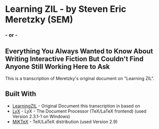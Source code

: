 # Learning ZIL - by Steven Eric Meretzky (SEM)
### - or -
## Everything You Always Wanted to Know About Writing Interactive Fiction But Couldn't Find Anyone Still Working Here to Ask

This is a transcription of Meretzky's original document on "Learning ZIL".

## Built With

* [LearningZIL](https://archive.org/details/Learning_ZIL_Steven_Eric_Meretzky_1995) - Original Document this transcription in based on
* [LyX](https://www.lyx.org/) - LyX - The Document Processor (TeX/LaTeX frontend) (used Version 2.3.1-1 on Windows)
* [MiKTeX](https://miktex.org/) - TeX/LaTeX distribution (used Version 2.9)

